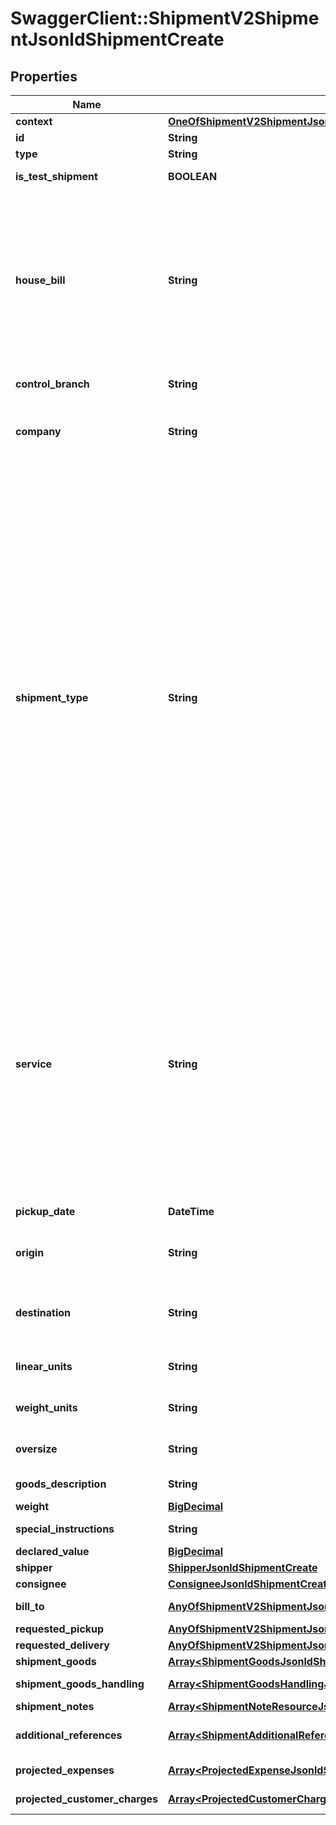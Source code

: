 # SwaggerClient::ShipmentV2ShipmentJsonldShipmentCreate

## Properties
Name | Type | Description | Notes
------------ | ------------- | ------------- | -------------
**context** | [**OneOfShipmentV2ShipmentJsonldShipmentCreateContext**](OneOfShipmentV2ShipmentJsonldShipmentCreateContext.md) |  | [optional] 
**id** | **String** |  | [optional] 
**type** | **String** |  | [optional] 
**is_test_shipment** | **BOOLEAN** | Set true if this is a live shipment | [optional] 
**house_bill** | **String** | If your account is enabled to pre-reserve the house bill,               you must reserve a house bill from the /api/teamww/get-house-bill endpoint.  Leave this property blank and a house bill,              will be generated for you. | [optional] 
**control_branch** | **String** | Control branch.  Can be null. | [optional] 
**company** | **String** |                [01] TAE,               [02] TOS,               [03] TCB,               [05] TWC,               [21] LIB,               [25] PWJ,               [27] RAV           | [default to &#x27;[01] TAE&#x27;]
**shipment_type** | **String** |               [1] Domestic Air,              [2] International Air Export,              [3] International Air Import,              [4] Ocean Export (FMC),              [5] Ocean Export (NVOCC),              [6] Ocean Import (FMC),              [7] Ocean Import (NVOCC),              [8] Domestic Truck,              [19] Domestic Warehouse,              [20] Ocean Warehouse,              [21] International Warehouse,              [22] Intl Customs Brokerage,              [23] Ocean Customs Brokerage,              [24] Ocean Import (Unregulated),              [25] Ocean Export (Unregulated),              [26] International Truck Import,              [27] International Truck Export,              [30] International Truck,              [31] International Air,              [32] Ocean Unregulated           | [default to &#x27;[8] Domestic Truck&#x27;]
**service** | **String** |           [D] Same Day,          [N] Over The Counter,          [A] Overnight AM,          [P] Overnight PM,          [R] International Express,          [T] International Standard,          [M] International Economy,          [O] Other,          [Q] Charter,          [S] Standard,          [2] Standard 2 (2-day),          [3] Economy (3-day),          [5] Deferred (4-5 day),          [L] LTL,          [F] FTL,          [U] EUV/Hotshot | [default to &#x27;[3] Economy (3-day)&#x27;]
**pickup_date** | **DateTime** | Pickup date YYYY-MM-DD | 
**origin** | **String** | Origin location. Must be a valid Team Worldwide origin. | [optional] 
**destination** | **String** | Destination location.  Must be a valid Team Worldwide destination | [optional] 
**linear_units** | **String** | Acceptable values are IN and CM | [default to &#x27;IN&#x27;]
**weight_units** | **String** | Acceptable values are LB and KG | [default to &#x27;LB&#x27;]
**oversize** | **String** | Is the shipment oversize? | [optional] [default to &#x27;N&#x27;]
**goods_description** | **String** | Description of the goods | 
**weight** | [**BigDecimal**](BigDecimal.md) |  | [optional] 
**special_instructions** | **String** | Special instructions | [optional] 
**declared_value** | [**BigDecimal**](BigDecimal.md) | Declared value | [optional] 
**shipper** | [**ShipperJsonldShipmentCreate**](ShipperJsonldShipmentCreate.md) |  | 
**consignee** | [**ConsigneeJsonldShipmentCreate**](ConsigneeJsonldShipmentCreate.md) |  | 
**bill_to** | [**AnyOfShipmentV2ShipmentJsonldShipmentCreateBillTo**](AnyOfShipmentV2ShipmentJsonldShipmentCreateBillTo.md) | Billing party of this shipment | [optional] 
**requested_pickup** | [**AnyOfShipmentV2ShipmentJsonldShipmentCreateRequestedPickup**](AnyOfShipmentV2ShipmentJsonldShipmentCreateRequestedPickup.md) | Requested pickup | [optional] 
**requested_delivery** | [**AnyOfShipmentV2ShipmentJsonldShipmentCreateRequestedDelivery**](AnyOfShipmentV2ShipmentJsonldShipmentCreateRequestedDelivery.md) | Request delivery | [optional] 
**shipment_goods** | [**Array&lt;ShipmentGoodsJsonldShipmentCreate&gt;**](ShipmentGoodsJsonldShipmentCreate.md) | Shipment goods | [optional] 
**shipment_goods_handling** | [**Array&lt;ShipmentGoodsHandlingJsonldShipmentCreate&gt;**](ShipmentGoodsHandlingJsonldShipmentCreate.md) | Shipment goods handling | [optional] 
**shipment_notes** | [**Array&lt;ShipmentNoteResourceJsonldShipmentCreate&gt;**](ShipmentNoteResourceJsonldShipmentCreate.md) | Shipment notes | [optional] 
**additional_references** | [**Array&lt;ShipmentAdditionalReferencesJsonldShipmentCreate&gt;**](ShipmentAdditionalReferencesJsonldShipmentCreate.md) | Any additional references for this shipment | [optional] 
**projected_expenses** | [**Array&lt;ProjectedExpenseJsonldShipmentCreate&gt;**](ProjectedExpenseJsonldShipmentCreate.md) | Projected Expenses | [optional] 
**projected_customer_charges** | [**Array&lt;ProjectedCustomerChargeJsonldShipmentCreate&gt;**](ProjectedCustomerChargeJsonldShipmentCreate.md) | Projected customer charges | [optional] 

